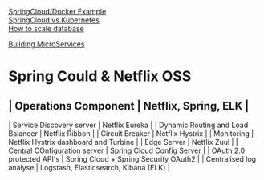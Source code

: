 [SpringCloud/Docker Example](https://dzone.com/articles/microservice-architecture-with-spring-cloud-and-do)  
[SpringCloud vs Kubernetes](https://dzone.com/articles/deploying-microservices-spring-cloud-vs-kubernetes)  
[How to scale database](http://realscale.cloud66.com/database-server-scaling-strategies/)  

[Building MicroServices](http://callistaenterprise.se/blogg/teknik/2015/05/20/blog-series-building-microservices/)

# Spring Could & Netflix OSS

| Operations Component | Netflix, Spring, ELK |
------------------------------------------------
| Service Discovery server | Netflix Eureka |
| Dynamic Routing and Load Balancer | Netflix Ribbon |
| Circuit Breaker | Netflix Hystrix |
| Monitoring | Netflix Hystrix dashboard and Turbine |
| Edge Server | Netflix Zuul |
| Central COnfiguration server | Spring Cloud Config Server |
| OAuth 2.0 protected API's | Spring Cloud + Spring Security OAuth2 |
| Centralised log analyse | Logstash, Elasticsearch, Kibana (ELK) |

